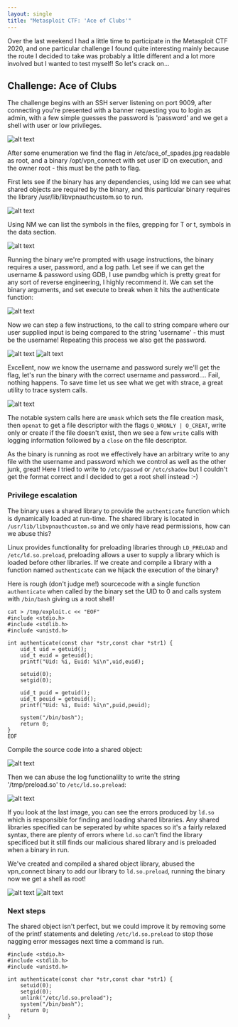 ```yaml
---
layout: single
title: "Metasploit CTF: 'Ace of Clubs'"
---
```


Over the last weekend I had a little time to participate in the Metasploit CTF 2020, and one particular challenge I found quite interesting mainly because the route I decided to take was probably a little different and a lot more involved but I wanted to test myself! So let's crack on...

## Challenge: Ace of Clubs

The challenge begins with an SSH server listening on port 9009, after connecting you're presented with a banner requesting you to login as admin, with a few simple guesses the password is 'password' and we get a shell with user or low privileges.

![alt text](https://ben0.github.io/assets/images//9009_sshlogin.PNG "SSH port 9009")

After some enumeration we find the flag in /etc/ace_of_spades.jpg readable as root, and a binary /opt/vpn_connect with set user ID on execution, and the owner root - this must be the path to flag.

First lets see if the binary has any dependencies, using ldd we can see what shared objects are required by the binary, and this particular binary requires the library /usr/lib/libvpnauthcustom.so to run.

![alt text](https://ben0.github.io/assets/images//9009_ldd.PNG "Library dependencies")

Using NM we can list the symbols in the files, grepping for T or t, symbols in the data section.

![alt text](https://ben0.github.io/assets/images//9009_nm.PNG "Binary symbols")

Running the binary we're prompted with usage instructions, the binary requires a user, password, and a log path. Let see if we can get the username & password using GDB, I use pwndbg which is pretty great for any sort of reverse engineering, I highly recommend it. We can set the binary arguments, and set execute to break when it hits the authenticate function:

![alt text](https://ben0.github.io/assets/images//9009_gdbstart.PNG "GDB")

Now we can step a few instructions, to the call to string compare where our user supplied input is being compared to the string 'username' - this must be the username!  Repeating this process we also get the password.

![alt text](https://ben0.github.io/assets/images//9009_gdbusername.PNG "GDB")
![alt text](https://ben0.github.io/assets/images//9009_gdbpassword.PNG "GDB")

Excellent, now we know the username and password surely we'll get the flag, let's run the binary with the correct username and password.... Fail, nothing happens. To save time let us see what we get with strace, a great utility to trace system calls.

![alt text](https://ben0.github.io/assets/images//9009_strace.PNG "System trace")

The notable system calls here are `umask` which sets the file creation mask, then `openat` to get a file descriptor with the flags `O_WRONLY | O_CREAT`, write only or create if the file doesn't exist, then we see a few `write` calls with logging information followed by a `close` on the file descriptor.

As the binary is running as root we effectively have an arbitrary write to any file with the username and password which we control as well as the other junk, great! Here I tried to write to `/etc/passwd` or `/etc/shadow` but I couldn't get the format correct and I decided to get a root shell instead :-)

### Privilege escalation

The binary uses a shared library to provide the `authenticate` function which is dynamically loaded at run-time. The shared library is located in `/usr/lib/libvpnauthcustom.so` and we only have read permissions, how can we abuse this?

Linux provides functionality for preloading libraries through `LD_PRELOAD` and `/etc/ld.so.preload`, preloading allows a user to supply a library which is loaded before other libraries. If we create and compile a library with a function named `authenticate` can we hijack the execution of the binary?

Here is rough (don't judge me!) sourcecode with a single function `authenticate` when called by the binary set the UID to 0 and calls system with `/bin/bash` giving us a root shell!  

```
cat > /tmp/exploit.c << "EOF"
#include <stdio.h>
#include <stdlib.h>
#include <unistd.h>

int authenticate(const char *str,const char *str1) {
    uid_t uid = getuid();
    uid_t euid = geteuid();
    printf("Uid: %i, Euid: %i\n",uid,euid);

    setuid(0);
    setgid(0);
    
    uid_t puid = getuid();
    uid_t peuid = geteuid();
    printf("Uid: %i, Euid: %i\n",puid,peuid);

    system("/bin/bash");
    return 0;
}
EOF
```
Compile the source code into a shared object:

![alt text](https://ben0.github.io/assets/images//9009_payload_compile.PNG "Compiling exploit.c")

Then we can abuse the log functionalilty to write the string '/tmp/preload.so' to `/etc/ld.so.preload`:

![alt text](https://ben0.github.io/assets/images//9009_write_ld_so_payload1.PNG "Abusing the -l switch")

If you look at the last image, you can see the errors produced by `ld.so` which is responsible for finding and loading shared libraries. Any shared libraries specified can be seperated by white spaces so it's a fairly relaxed syntax, there are plenty of errors where `ld.so` can't find the library specificed but it still finds our malicious shared library and is preloaded when a binary in run. 

We've created and compiled a shared object library, abused the vpn_connect binary to add our library to `ld.so.preload`, running the binary now we get a shell as root!

![alt text](https://ben0.github.io/assets/images//9009_exploit1.PNG "Exploit!")
![alt text](https://ben0.github.io/assets/images//9009_exploit2.PNG "Exploit!")

### Next steps

The shared object isn't perfect, but we could improve it by removing some of the printf statements and deleting `/etc/ld.so.preload` to stop those nagging error messages next time a command is run.

```
#include <stdio.h>
#include <stdlib.h>
#include <unistd.h>

int authenticate(const char *str,const char *str1) {
    setuid(0);
    setgid(0);
    unlink("/etc/ld.so.preload");
    system("/bin/bash");
    return 0;
}
```

